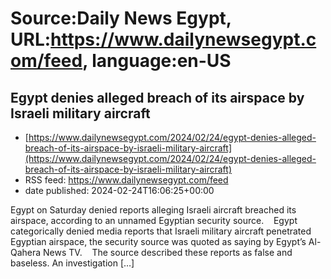 # Source:Daily News Egypt, URL:https://www.dailynewsegypt.com/feed, language:en-US

## Egypt denies alleged breach of its airspace by Israeli military aircraft
 - [https://www.dailynewsegypt.com/2024/02/24/egypt-denies-alleged-breach-of-its-airspace-by-israeli-military-aircraft](https://www.dailynewsegypt.com/2024/02/24/egypt-denies-alleged-breach-of-its-airspace-by-israeli-military-aircraft)
 - RSS feed: https://www.dailynewsegypt.com/feed
 - date published: 2024-02-24T16:06:25+00:00

Egypt on Saturday denied reports alleging Israeli aircraft breached its airspace, according to an unnamed Egyptian security source. &#160; &#160;Egypt categorically denied media reports that Israeli military aircraft penetrated Egyptian airspace, the security source was quoted as saying by Egypt&#8217;s Al-Qahera News TV. &#160; &#160;The source described these reports as false and baseless. An investigation [&#8230;]

